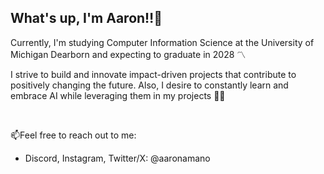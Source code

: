 ## What's up, I'm Aaron‼️👋
Currently, I'm studying Computer Information Science at the University of Michigan Dearborn and expecting to graduate in 2028 〽️

I strive to build and innovate impact-driven projects that contribute to positively changing the future. Also, I desire to constantly learn and embrace AI while leveraging them in my projects 🤖🙂

<br>

📫Feel free to reach out to me: <br>
<ul>
<li>Discord, Instagram, Twitter/X: @aaronamano</li>
</ul>

<!--
**aaronamano/aaronamano** is a ✨ _special_ ✨ repository because its `README.md` (this file) appears on your GitHub profile.

Here are some ideas to get you started:

🔭 I’m currently working on ...
- 🌱 I’m currently learning ...
- 👯 I’m looking to collaborate on ...
- 🤔 I’m looking for help with ...
- 💬 Ask me about ...
- 📫 How to reach me: ...
- 😄 Pronouns: ...
- ⚡ Fun fact: ...
-->

